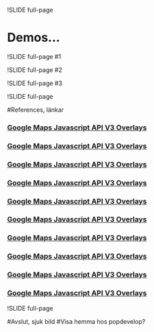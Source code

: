 !SLIDE full-page
# Demos...

!SLIDE full-page
#1

!SLIDE full-page
#2

!SLIDE full-page
#3

!SLIDE full-page

#References, länkar

### [Google Maps Javascript API V3 Overlays](http://code.google.com/intl/sv-SE/apis/maps/documentation/javascript/overlays.html) ###
### [Google Maps Javascript API V3 Overlays](http://code.google.com/intl/sv-SE/apis/maps/documentation/javascript/overlays.html) ###
### [Google Maps Javascript API V3 Overlays](http://code.google.com/intl/sv-SE/apis/maps/documentation/javascript/overlays.html) ###
### [Google Maps Javascript API V3 Overlays](http://code.google.com/intl/sv-SE/apis/maps/documentation/javascript/overlays.html) ###
### [Google Maps Javascript API V3 Overlays](http://code.google.com/intl/sv-SE/apis/maps/documentation/javascript/overlays.html) ###
### [Google Maps Javascript API V3 Overlays](http://code.google.com/intl/sv-SE/apis/maps/documentation/javascript/overlays.html) ###
### [Google Maps Javascript API V3 Overlays](http://code.google.com/intl/sv-SE/apis/maps/documentation/javascript/overlays.html) ###
### [Google Maps Javascript API V3 Overlays](http://code.google.com/intl/sv-SE/apis/maps/documentation/javascript/overlays.html) ###
### [Google Maps Javascript API V3 Overlays](http://code.google.com/intl/sv-SE/apis/maps/documentation/javascript/overlays.html) ###
### [Google Maps Javascript API V3 Overlays](http://code.google.com/intl/sv-SE/apis/maps/documentation/javascript/overlays.html) ###

!SLIDE full-page

#Avslut, sjuk bild
#Visa hemma hos popdevelop?

